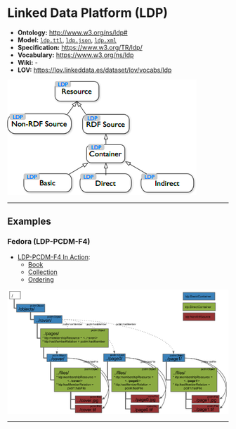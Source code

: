 # Linked Data Platform (LDP)

- **Ontology:** http://www.w3.org/ns/ldp#
- **Model:** [`ldp.ttl`](local/ldp.ttl), [`ldp.json`](local/ldp.json), [`ldp.xml`](local/ldp.xml)
- **Specification:** https://www.w3.org/TR/ldp/
- **Vocabulary:** https://www.w3.org/ns/ldp
- **Wiki:** -
- **LOV:** https://lov.linkeddata.es/dataset/lov/vocabs/ldp

![](images/ldpc-hierarchy.edited.png)

---

## Examples

### Fedora (LDP-PCDM-F4)

- [LDP-PCDM-F4 In Action](https://wiki.lyrasis.org/display/FEDORA471/LDP-PCDM-F4+In+Action):
    - [Book](https://wiki.lyrasis.org/display/FEDORA471/LDP-PCDM-F4+In+Action+-+Book)
    - [Collection](https://wiki.lyrasis.org/display/FEDORA471/LDP-PCDM-F4+In+Action+-+Collection)
    - [Ordering](https://wiki.lyrasis.org/display/FEDORA471/LDP-PCDM-F4+In+Action+-+Ordering)

![](images/ldp-pcdm-f4-book-9.original.png)

---
